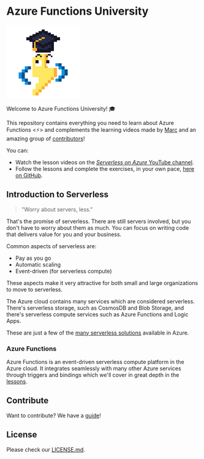 # Azure Functions University

![Zappy student](./img/zappy-university-192.gif)

Welcome to Azure Functions University! 🎓

This repository contains everything you need to learn about Azure Functions &lt;⚡&gt; and complements the learning videos made by [Marc](https://twitter.com/marcduiker) and an amazing group of [contributors](https://github.com/marcduiker/azure-functions-university/graphs/contributors)!

You can:

* Watch the lesson videos on the [*Serverless on Azure* YouTube channel](https://bit.ly/az-func-uni-playlist).
* Follow the lessons and complete the exercises, in your own pace, [here on GitHub](lessons/_index.md).

## Introduction to Serverless

> "Worry about servers, less."

That's the promise of serverless. There are still servers involved, but you don't have to worry about them as much. You can focus on writing code that delivers value for you and your business.

Common aspects of serverless are:

- Pay as you go
- Automatic scaling
- Event-driven (for serverless compute)

These aspects make it very attractive for both small and large organizations to move to serverless.

The Azure cloud contains many services which are considered serverless. There's serverless storage, such as CosmosDB and Blob Storage, and there's serverless compute services such as Azure Functions and Logic Apps.

These are just a few of the [many serverless solutions](https://azure.microsoft.com/en-us/solutions/serverless/#overview) available in Azure.

### Azure Functions

Azure Functions is an event-driven serverless compute platform in the Azure cloud. It integrates seamlessly with many other Azure services through triggers and bindings which we'll cover in great depth in the [lessons](./lessons/_index.md).

## Contribute

Want to contribute? We have a [guide](./CONTRIBUTING.md)!

## License

Please check our [LICENSE.md](./LICENSE.md).

